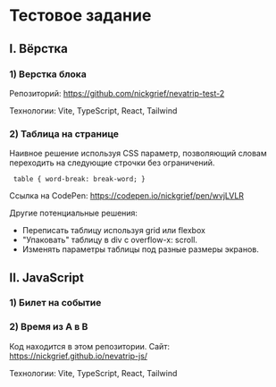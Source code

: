 
# Тестовое задание

## I. Вёрстка

### 1) Верстка блока

Репозиторий: https://github.com/nickgrief/nevatrip-test-2

Технологии: Vite, TypeScript, React, Tailwind

### 2) Таблица на странице

Наивное решение используя CSS параметр, позволяющий словам переходить на следующие строчки без ограничений.

` table {
    word-break: break-word;
}`

Ссылка на CodePen: https://codepen.io/nickgrief/pen/wvjLVLR

Другие потенциальные решения:
* Переписать таблицу используя grid или flexbox
* "Упаковать" таблицу в div с overflow-x: scroll. 
* Изменять параметры таблицы под разные размеры экранов.

## II. JavaScript

### 1) Билет на событие

### 2) Время из A в B

Код находится в этом репозитории.
Сайт: https://nickgrief.github.io/nevatrip-js/

Технологии: Vite, TypeScript, React, Tailwind

